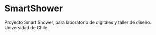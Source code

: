 # SmartShower
Proyecto Smart Shower, para laboratorio de digitales y taller de diseño. Universidad de Chile.
